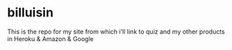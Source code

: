 # billuisin
This is the repo for my site from which i'll link to quiz and my other products in Heroku &amp; Amazon &amp; Google
